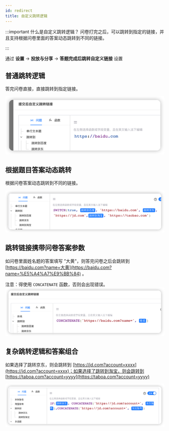 ```yaml
---
id: redirect
title: 自定义跳转逻辑
---
```

:::important 什么是自定义跳转逻辑？
问卷打完之后，可以跳转到指定的链接，并且支持根据问卷里面的答案动态跳转到不同的链接。

:::

通过 **设置** -> **投放与分享** -> **答题完成后跳转自定义链接** 设置

## 普通跳转逻辑

答完问卷直接，直接跳转到指定链接。

![1663847080254](image/redirect/1663847080254.png)

## 根据题目答案动态跳转

根据问卷答案动态跳转到不同的链接。

![1663851373846](image/redirect/1663851373846.png)

## 跳转链接携带问卷答案参数

如问卷里面姓名题的答案填写 ”大黄"，则答完问卷之后会跳转到  [https://baidu.com?name=大黄](https://baidu.com?name=%E5%A4%A7%E9%BB%84) 。

注意：得使用 `CONCATENATE` 函数，否则会出现错误。 ![1663851498155](image/redirect/1663851498155.png)

## 复杂跳转逻辑和答案组合

如果选择了跳转京东，则会跳转到 [https://jd.com?account=xxxx](https://jd.com?account=xxxx)；如果选择了跳转到淘宝，则会跳转到 [https://taboa.com?account=yyyy](https://taboa.com?account=yyyy)

![1663851792414](image/redirect/1663851792414.png)
